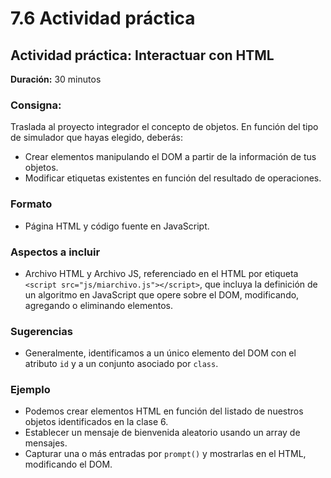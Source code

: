 # 7.6 Actividad práctica

## Actividad práctica: Interactuar con HTML

**Duración:** 30 minutos

### Consigna:

Traslada al proyecto integrador el concepto de objetos. En función del tipo de simulador que hayas elegido, deberás:

- Crear elementos manipulando el DOM a partir de la información de tus objetos.
- Modificar etiquetas existentes en función del resultado de operaciones.

### Formato

- Página HTML y código fuente en JavaScript.

### Aspectos a incluir

- Archivo HTML y Archivo JS, referenciado en el HTML por etiqueta `<script src="js/miarchivo.js"></script>`, que incluya la definición de un algoritmo en JavaScript que opere sobre el DOM, modificando, agregando o eliminando elementos.

### Sugerencias

- Generalmente, identificamos a un único elemento del DOM con el atributo `id` y a un conjunto asociado por `class`.

### Ejemplo

- Podemos crear elementos HTML en función del listado de nuestros objetos identificados en la clase 6.
- Establecer un mensaje de bienvenida aleatorio usando un array de mensajes.
- Capturar una o más entradas por `prompt()` y mostrarlas en el HTML, modificando el DOM.
